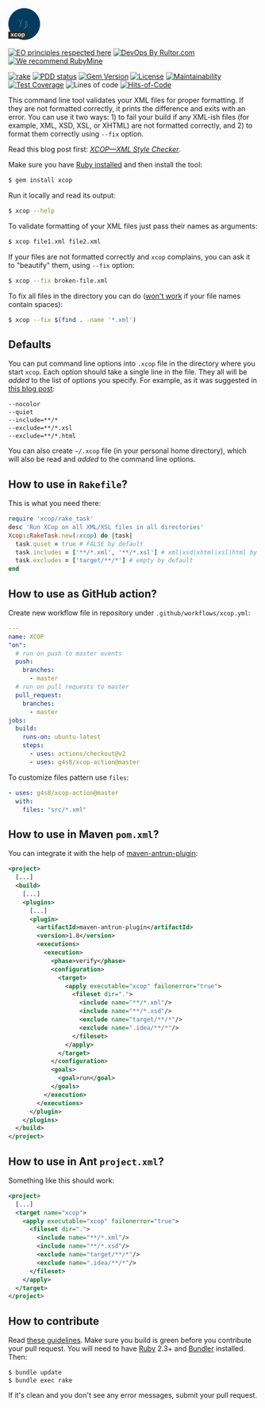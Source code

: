 <img alt="XCOP logo" src="/logo.svg" width="64px"/>

[![EO principles respected here](https://www.elegantobjects.org/badge.svg)](https://www.elegantobjects.org)
[![DevOps By Rultor.com](http://www.rultor.com/b/yegor256/xcop)](http://www.rultor.com/p/yegor256/xcop)
[![We recommend RubyMine](https://www.elegantobjects.org/rubymine.svg)](https://www.jetbrains.com/ruby/)

[![rake](https://github.com/yegor256/xcop/actions/workflows/rake.yml/badge.svg)](https://github.com/yegor256/xcop/actions/workflows/rake.yml)
[![PDD status](http://www.0pdd.com/svg?name=yegor256/xcop)](http://www.0pdd.com/p?name=yegor256/xcop)
[![Gem Version](https://badge.fury.io/rb/xcop.svg)](http://badge.fury.io/rb/xcop)
[![License](https://img.shields.io/badge/license-MIT-green.svg)](https://github.com/yegor256/xcop/blob/master/LICENSE.txt)
[![Maintainability](https://api.codeclimate.com/v1/badges/396ec0584e0a84adc723/maintainability)](https://codeclimate.com/github/yegor256/xcop/maintainability)
[![Test Coverage](https://img.shields.io/codecov/c/github/yegor256/xcop.svg)](https://codecov.io/github/yegor256/xcop?branch=master)
![Lines of code](https://img.shields.io/tokei/lines/github/yegor256/xcop)
[![Hits-of-Code](https://hitsofcode.com/github/yegor256/xcop)](https://hitsofcode.com/view/github/yegor256/xcop)

This command line tool validates your XML files for proper formatting.
If they are not formatted correctly, it prints the difference and
exits with an error. You can use it two ways: 1) to fail your build
if any XML-ish files (for example, XML, XSD, XSL, or XHTML) are not formatted correctly,
and 2) to format them correctly using `--fix` option.

Read this blog post first:
[_XCOP—XML Style Checker_](https://www.yegor256.com/2017/08/29/xcop.html).

Make sure you have [Ruby installed](https://www.ruby-lang.org/en/documentation/installation/)
and then install the tool:

```bash
$ gem install xcop
```

Run it locally and read its output:

```bash
$ xcop --help
```

To validate formatting of your XML files just pass their names
as arguments:

```bash
$ xcop file1.xml file2.xml
```

If your files are not formatted correctly and `xcop` complains, you
can ask it to "beautify" them, using `--fix` option:

```bash
$ xcop --fix broken-file.xml
```

To fix all files in the directory you can do
([won't work](https://askubuntu.com/questions/343727/) if your file names contain spaces):

```bash
$ xcop --fix $(find . -name '*.xml')
```

## Defaults

You can put command line options into `.xcop` file in the directory
where you start `xcop`. Each option should take a single line in the file.
They all will be _added_ to the list of options you specify. For example,
as it was suggested in [this blog post](https://www.yegor256.com/2022/07/20/command-line-defaults.html):

```
--nocolor
--quiet
--include=**/*
--exclude=**/*.xsl
--exclude=**/*.html
```

You can also create `~/.xcop` file (in your personal home directory), which
will also be read and _added_ to the command line options.

## How to use in `Rakefile`?

This is what you need there:

```ruby
require 'xcop/rake_task'
desc 'Run XCop on all XML/XSL files in all directories'
Xcop::RakeTask.new(:xcop) do |task|
  task.quiet = true # FALSE by default
  task.includes = ['**/*.xml', '**/*.xsl'] # xml|xsd|xhtml|xsl|html by default
  task.excludes = ['target/**/*'] # empty by default
end
```

## How to use as GitHub action?

Create new workflow file in repository under `.github/workflows/xcop.yml`:

```yaml
---
name: XCOP
"on":
  # run on push to master events
  push:
    branches:
      - master
  # run on pull requests to master
  pull_request:
    branches:
      - master
jobs:
  build:
    runs-on: ubuntu-latest
    steps:
      - uses: actions/checkout@v2
      - uses: g4s8/xcop-action@master
```

To customize files pattern use `files`:

```yaml
- uses: g4s8/xcop-action@master
  with:
    files: "src/*.xml"
```

## How to use in Maven `pom.xml`?

You can integrate it with the help of
[maven-antrun-plugin](http://maven.apache.org/plugins/maven-antrun-plugin/):

```xml
<project>
  [...]
  <build>
    [...]
    <plugins>
      [...]
      <plugin>
        <artifactId>maven-antrun-plugin</artifactId>
        <version>1.8</version>
        <executions>
          <execution>
            <phase>verify</phase>
            <configuration>
              <target>
                <apply executable="xcop" failonerror="true">
                  <fileset dir=".">
                    <include name="**/*.xml"/>
                    <include name="**/*.xsd"/>
                    <exclude name="target/**/*"/>
                    <exclude name=".idea/**/*"/>
                  </fileset>
                </apply>
              </target>
            </configuration>
            <goals>
              <goal>run</goal>
            </goals>
          </execution>
        </executions>
      </plugin>
    </plugins>
  </build>
</project>
```

## How to use in Ant `project.xml`?

Something like this should work:

```xml
<project>
  [...]
  <target name="xcop">
    <apply executable="xcop" failonerror="true">
      <fileset dir=".">
        <include name="**/*.xml"/>
        <include name="**/*.xsd"/>
        <exclude name="target/**/*"/>
        <exclude name=".idea/**/*"/>
      </fileset>
    </apply>
  </target>
</project>
```

## How to contribute

Read [these guidelines](https://www.yegor256.com/2014/04/15/github-guidelines.html).
Make sure you build is green before you contribute
your pull request. You will need to have [Ruby](https://www.ruby-lang.org/en/) 2.3+ and
[Bundler](https://bundler.io/) installed. Then:

```
$ bundle update
$ bundle exec rake
```

If it's clean and you don't see any error messages, submit your pull request.
